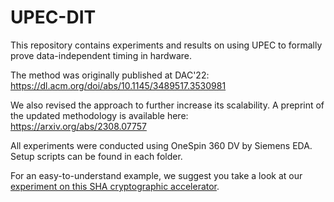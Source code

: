 # UPEC-DIT
This repository contains experiments and results on using UPEC to formally prove data-independent timing in hardware.

The method was originally published at DAC'22:
https://dl.acm.org/doi/abs/10.1145/3489517.3530981

We also revised the approach to further increase its scalability. 
A preprint of the updated methodology is available here:
https://arxiv.org/abs/2308.07757

All experiments were conducted using OneSpin 360 DV by Siemens EDA. 
Setup scripts can be found in each folder.

For an easy-to-understand example, we suggest you take a look at our [experiment on this SHA cryptographic accelerator](https://github.com/RPTU-EIS/UPEC-DIT/blob/master/examples/functional-units/SHA-Cores/sha512_dit.sva).
